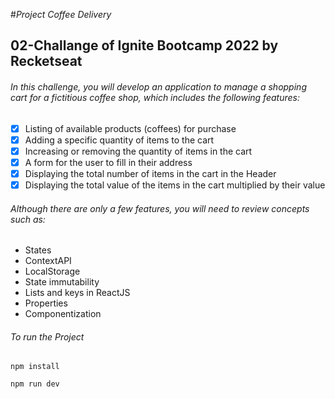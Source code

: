 #_Project Coffee Delivery_

## 02-Challange of Ignite Bootcamp 2022 by Recketseat

###### In this challenge, you will develop an application to manage a shopping cart for a fictitious coffee shop, which includes the following features:

  - [x] Listing of available products (coffees) for purchase
  - [x] Adding a specific quantity of items to the cart
  - [x] Increasing or removing the quantity of items in the cart
  - [x] A form for the user to fill in their address
  - [x] Displaying the total number of items in the cart in the Header
  - [x] Displaying the total value of the items in the cart multiplied by their value

###### Although there are only a few features, you will need to review concepts such as:

- States
- ContextAPI
- LocalStorage
- State immutability
- Lists and keys in ReactJS
- Properties
- Componentization

###### To run the Project

```npm install```

```npm run dev```
